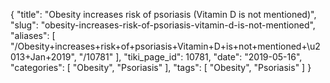 {
    "title": "Obesity increases risk of psoriasis (Vitamin D is not mentioned)",
    "slug": "obesity-increases-risk-of-psoriasis-vitamin-d-is-not-mentioned",
    "aliases": [
        "/Obesity+increases+risk+of+psoriasis+Vitamin+D+is+not+mentioned+\u2013+Jan+2019",
        "/10781"
    ],
    "tiki_page_id": 10781,
    "date": "2019-05-16",
    "categories": [
        "Obesity",
        "Psoriasis"
    ],
    "tags": [
        "Obesity",
        "Psoriasis"
    ]
}